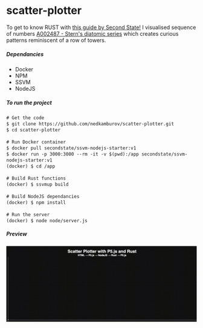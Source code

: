 
# scatter-plotter

 
To get to know RUST with [this guide by Second State!](https://www.secondstate.io/articles/getting-started-with-rust-function/) I visualised sequence of numbers [A002487 - Stern's diatomic series](https://oeis.org/A002487) which creates curious patterns reminiscent of a row of towers.
##### Dependancies
- Docker
- NPM
- SSVM
- NodeJS

##### To run the project
```src
# Get the code
$ git clone https://github.com/nedkamburov/scatter-plotter.git
$ cd scatter-plotter

# Run Docker container
$ docker pull secondstate/ssvm-nodejs-starter:v1
$ docker run -p 3000:3000 --rm -it -v $(pwd):/app secondstate/ssvm-nodejs-starter:v1
(docker) $ cd /app

# Build Rust functions
(docker) $ ssvmup build

# Build NodeJS dependancies
(docker) $ npm install

# Run the server
(docker) $ node node/server.js
```
##### Preview
![](demo-scatter-plotter.gif)



